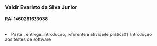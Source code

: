 <h3> Valdir Evaristo da Silva Junior </h3>
<h4> RA: 1460281623038 </h4>


<br>
<li> Pasta : entrega_introducao, referente a atividade prática01-Introdução aos testes de software</li>
<br>
